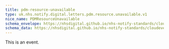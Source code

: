 ```yaml
---
title: pdm-resource-unavailable
type: uk.nhs.notify.digital.letters.pdm.resource.unavailable.v1
nice_name: PDMResourceUnavailable
schema_envelope: https://nhsdigital.github.io/nhs-notify-standards/cloudevents/nhs-notify-example-event.schema.json
schema_data: https://nhsdigital.github.io/nhs-notify-standards/cloudevents/nhs-notify-example-event-data.schema.json
---
```


This is an event.
